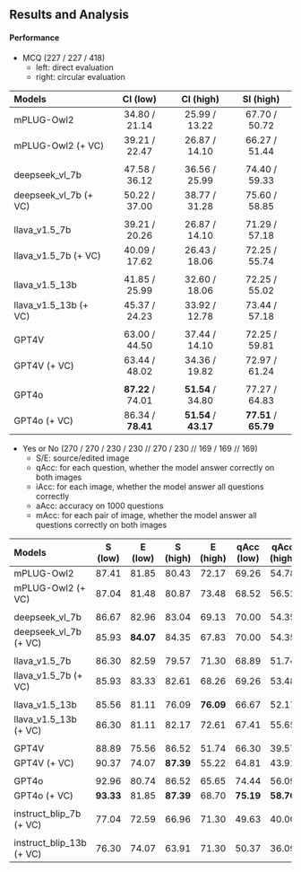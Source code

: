 ## Results and Analysis

#### Performance

* MCQ (227 / 227 / 418)
    - left: direct evaluation
    - right: circular evaluation

|            Models            |        CI (low)     |       CI (high)     |       SI (high)     |
|            :-                |          :-:        |         :-:         |         :-:         |
|       mPLUG-Owl2             |    34.80 / 21.14    |    25.99 / 13.22    |    67.70 / 50.72    |
|       mPLUG-Owl2 (+ VC)      |    39.21 / 22.47    |    26.87 / 14.10    |    66.27 / 51.44    |
| | | | |
|       deepseek_vl_7b         |    47.58 / 36.12    |    36.56 / 25.99    |    74.40 / 59.33    |
|       deepseek_vl_7b (+ VC)  |    50.22 / 37.00    |    38.77 / 31.28    |    75.60 / 58.85    |
| | | | |
|       llava_v1.5_7b          |    39.21 / 20.26    |    26.87 / 14.10    |    71.29 / 57.18    |
|       llava_v1.5_7b (+ VC)   |    40.09 / 17.62    |    26.43 / 18.06    |    72.25 / 55.74    |
| | | | |
|       llava_v1.5_13b         |    41.85 / 25.99    |    32.60 / 18.06    |    72.25 / 55.02    |
|       llava_v1.5_13b (+ VC)  |    45.37 / 24.23    |    33.92 / 12.78    |    73.44 / 57.18    |
| | | | |
|       GPT4V                  |    63.00 / 44.50    |    37.44 / 14.10    |    72.25 / 59.81    |
|       GPT4V (+ VC)           |    63.44 / 48.02    |    34.36 / 19.82    |    72.97 / 61.24    |
| | | | |
|       GPT4o                  | **87.22** / 74.01   |  **51.54** / 34.80  |    77.27 / 64.83    |
|       GPT4o (+ VC)           |  86.34 / **78.41**  |**51.54** / **43.17**|**77.51** / **65.79**|

* Yes or No (270 / 270 / 230 / 230 // 270 / 230 // 169 / 169 // 169)
    - S/E: source/edited image
    - qAcc: for each question, whether the model answer correctly on both images
    - iAcc: for each image, whether the model answer all questions correctly
    - aAcc: accuracy on 1000 questions
    - mAcc: for each pair of image, whether the model answer all questions correctly on both images

|         Models      | S (low) | E (low) | S (high) | E (high) | qAcc (low) | qAcc (high) | iAcc (S) | iAcc (E) |  aAcc  |   mAcc   |
|         :-          |  :-:    |    :-:  |  :-:     |    :-:   |  :-:       |   :-:       |  :-:     |   :-:    |  :-:   |   :-:   |
|    mPLUG-Owl2       | 87.41   | 81.85   |  80.43   |  72.17   |   69.26    |   54.78     |  66.27   |  54.44   |  80.8  |  36.09  |
|   mPLUG-Owl2 (+ VC) | 87.04   | 81.48   |  80.87   |  73.48   |   68.52    |   56.52     |  66.27   |**56.21** |  81.0  |  36.69  |
| | | | | | | | | | | |
|    deepseek_vl_7b   | 86.67   |  82.96  |  83.04   |  69.13   |   70.00    |   54.35     |  68.05   |  52.07   |  80.8  |  33.73  |
|deepseek_vl_7b (+ VC)| 85.93   |**84.07**|  84.35   |  67.83   |   70.00    |   54.35     |  66.86   |  50.89   |  80.9  |  32.54  |
| | | | | | | | | | | |
|    llava_v1.5_7b    | 86.30   | 82.59   |  79.57   |  71.30   |   68.89    |   51.74     |  64.50   |  52.66   |  80.3  |  31.36  |
|llava_v1.5_7b (+ VC) | 85.93   | 83.33   |  82.61   |  68.26   |   69.26    |   53.48     |  67.46   |  50.89   |  80.4  |  34.32  |
| | | | | | | | | | | |
|    llava_v1.5_13b   | 85.56   | 81.11   |  76.09   |**76.09** |   66.67    |   52.17     |  58.58   |  55.62   |  80.0  |  28.40  |
|llava_v1.5_13b (+ VC)| 86.30   | 81.11   |  82.17   |  72.61   |   67.41    |   55.65     |  65.09   |  53.25   |  80.8  |  33.14  |
| | | | | | | | | | | |
|    GPT4V            | 88.89   | 75.56   |  86.52   |  51.74   |   66.30    |   39.57     |  71.01   |  30.77   |  76.2  |  23.08  |
|    GPT4V (+ VC)     | 90.37   | 74.07   |**87.39** |  55.22   |   64.81    |   43.91     |  75.15   |  37.28   |  77.2  |  30.77  |
| | | | | | | | | | | |
|    GPT4o            |  92.96  | 80.74   |  86.52   |  65.65   |   74.44    |   56.09     |  76.92   |  48.52   |  81.9  |**39.05**|
|    GPT4o (+ VC)     |**93.33**| 81.85   |**87.39** |  68.70   | **75.19**  | **58.70**   |**78.11** |  49.70   |**83.2**|  38.46  |
| | | | | | | | | | | |
|    instruct_blip_7b (+ VC)     | 77.04 | 72.59   | 66.96 |  71.30   | 49.63  | 40.00   | 44.38 |  44.97   | 72.20 |  17.75  |
| | | | | | | | | | | |
|    instruct_blip_13b (+ VC)     | 76.30 | 74.07   | 63.91 |  71.30   | 50.37  | 36.09   | 41.42 |  46.15   | 71.7 |  15.98  |